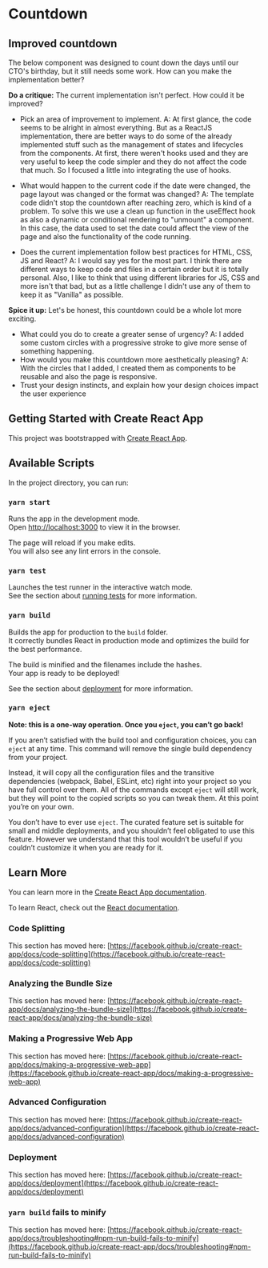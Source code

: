 # Countdown

## Improved countdown

The below component was designed to count down the days until our CTO's birthday, but it still needs some work. How can you make the implementation better?

**Do a critique:** The current implementation isn't perfect. How could it be improved?

- Pick an area of improvement to implement.
  A: At first glance, the code seems to be alright in almost everything. But as a ReactJS implementation, there are better ways to do
  some of the already implemented stuff such as the management of states and lifecycles from the components. At first, there weren't hooks used and they are very useful to keep the code simpler and they do not affect the code that much. So I focused a little into integrating the use of hooks.

- What would happen to the current code if the date were changed, the page layout was changed or the format was changed?
  A: The template code didn't stop the countdown after reaching zero, which is kind of a problem. To solve this we use a clean up function in the useEffect hook as also a dynamic or conditional rendering to "unmount" a component. In this case, the data used to set the date could affect the view of the page and also the functionality of the code running.

- Does the current implementation follow best practices for HTML, CSS, JS and React?
  A: I would say yes for the most part. I think there are different ways to keep code and files in a certain order but it is totally personal. Also, I like to think that using different libraries for JS, CSS and more isn't that bad, but as a little challenge I didn't use any of them to keep it as "Vanilla" as possible.

**Spice it up:** Let's be honest, this countdown could be a whole lot more exciting.

- What could you do to create a greater sense of urgency?
  A: I added some custom circles with a progressive stroke to give more sense of something happening.
- How would you make this countdown more aesthetically pleasing?
  A: With the circles that I added, I created them as components to be reusable and also the page is responsive.
- Trust your design instincts, and explain how your design choices impact the user experience

## Getting Started with Create React App

This project was bootstrapped with [Create React App](https://github.com/facebook/create-react-app).

## Available Scripts

In the project directory, you can run:

### `yarn start`

Runs the app in the development mode.\
Open [http://localhost:3000](http://localhost:3000) to view it in the browser.

The page will reload if you make edits.\
You will also see any lint errors in the console.

### `yarn test`

Launches the test runner in the interactive watch mode.\
See the section about [running tests](https://facebook.github.io/create-react-app/docs/running-tests) for more information.

### `yarn build`

Builds the app for production to the `build` folder.\
It correctly bundles React in production mode and optimizes the build for the best performance.

The build is minified and the filenames include the hashes.\
Your app is ready to be deployed!

See the section about [deployment](https://facebook.github.io/create-react-app/docs/deployment) for more information.

### `yarn eject`

**Note: this is a one-way operation. Once you `eject`, you can’t go back!**

If you aren’t satisfied with the build tool and configuration choices, you can `eject` at any time. This command will remove the single build dependency from your project.

Instead, it will copy all the configuration files and the transitive dependencies (webpack, Babel, ESLint, etc) right into your project so you have full control over them. All of the commands except `eject` will still work, but they will point to the copied scripts so you can tweak them. At this point you’re on your own.

You don’t have to ever use `eject`. The curated feature set is suitable for small and middle deployments, and you shouldn’t feel obligated to use this feature. However we understand that this tool wouldn’t be useful if you couldn’t customize it when you are ready for it.

## Learn More

You can learn more in the [Create React App documentation](https://facebook.github.io/create-react-app/docs/getting-started).

To learn React, check out the [React documentation](https://reactjs.org/).

### Code Splitting

This section has moved here: [https://facebook.github.io/create-react-app/docs/code-splitting](https://facebook.github.io/create-react-app/docs/code-splitting)

### Analyzing the Bundle Size

This section has moved here: [https://facebook.github.io/create-react-app/docs/analyzing-the-bundle-size](https://facebook.github.io/create-react-app/docs/analyzing-the-bundle-size)

### Making a Progressive Web App

This section has moved here: [https://facebook.github.io/create-react-app/docs/making-a-progressive-web-app](https://facebook.github.io/create-react-app/docs/making-a-progressive-web-app)

### Advanced Configuration

This section has moved here: [https://facebook.github.io/create-react-app/docs/advanced-configuration](https://facebook.github.io/create-react-app/docs/advanced-configuration)

### Deployment

This section has moved here: [https://facebook.github.io/create-react-app/docs/deployment](https://facebook.github.io/create-react-app/docs/deployment)

### `yarn build` fails to minify

This section has moved here: [https://facebook.github.io/create-react-app/docs/troubleshooting#npm-run-build-fails-to-minify](https://facebook.github.io/create-react-app/docs/troubleshooting#npm-run-build-fails-to-minify)
